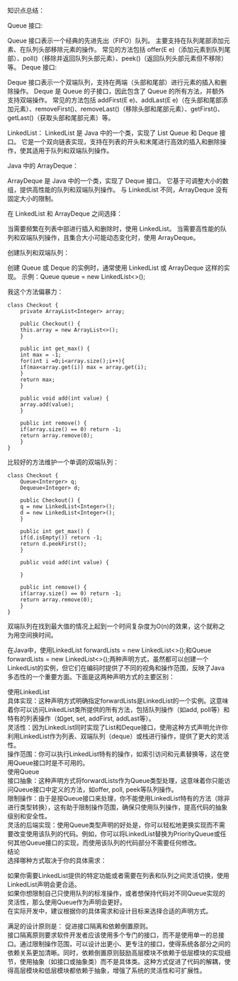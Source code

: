 知识点总结：

Queue 接口:

Queue 接口表示一个经典的先进先出（FIFO）队列。
主要支持在队列尾部添加元素、在队列头部移除元素的操作。
常见的方法包括 offer(E e)（添加元素到队列尾部）、poll()（移除并返回队列头部元素）、peek()（返回队列头部元素但不移除）等。
Deque 接口:

Deque 接口表示一个双端队列，支持在两端（头部和尾部）进行元素的插入和删除操作。
Deque 是 Queue 的子接口，因此包含了 Queue 的所有方法，并额外支持双端操作。
常见的方法包括 addFirst(E e)、addLast(E e)（在头部和尾部添加元素）、removeFirst()、removeLast()（移除头部和尾部元素）、getFirst()、getLast()（获取头部和尾部元素）等。

LinkedList：
LinkedList 是 Java 中的一个类，实现了 List Queue 和 Deque 接口。
它是一个双向链表实现，支持在列表的开头和末尾进行高效的插入和删除操作，使其适用于队列和双端队列操作。

Java 中的 ArrayDeque：

ArrayDeque 是 Java 中的一个类，实现了 Deque 接口。
它基于可调整大小的数组，提供高性能的队列和双端队列操作。
与 LinkedList 不同，ArrayDeque 没有固定大小的限制。

在 LinkedList 和 ArrayDeque 之间选择：

当需要频繁在列表中部进行插入和删除时，使用 LinkedList。
当需要高性能的队列和双端队列操作，且集合大小可能动态变化时，使用 ArrayDeque。

创建队列和双端队列：

创建 Queue 或 Deque 的实例时，通常使用 LinkedList 或 ArrayDeque 这样的实现。
示例：Queue<Integer> queue = new LinkedList<>();


我这个方法偏暴力：
```code
class Checkout {
    private ArrayList<Integer> array;

    public Checkout() {
    this.array = new ArrayList<>();
    }
    
    public int get_max() {
    int max = -1;
    for(int i =0;i<array.size();i++){
    if(max<array.get(i)) max = array.get(i);
    }
    return max;
    }
    
    public void add(int value) {
    array.add(value);
    }
    
    public int remove() {
    if(array.size() == 0) return -1;
    return array.remove(0);
    }
}
```
比较好的方法维护一个单调的双端队列：


```
class Checkout {
    Queue<Interger> q;
    Dequeue<Integer> d;

    public Checkout() {
    q = new LinkedList<Integer>();
    d = new LinkedList<Integer>();
    }
    
    public int get_max() {
    if(d.isEmpty()) return -1;
    return d.peekFirst();
    }
    
    public void add(int value) {
    
    }
    
    public int remove() {
    if(array.size() == 0) return -1;
    return array.remove(0);
    }
}
```

双端队列在找到最大值的情况上起到一个时间复杂度为O(n)的效果，这个就称之为用空间换时间。  


在Java中，使用LinkedList<String> forwardLists = new LinkedList<>();和Queue<String> forwardLists = new LinkedList<>();两种声明方式，虽然都可以创建一个LinkedList的实例，但它们在编码时提供了不同的视角和操作范围，反映了Java多态性的一个重要方面。下面是这两种声明方式的主要区别：     

使用LinkedList<String>     
具体实现：这种声明方式明确指定forwardLists是LinkedList的一个实例。这意味着你可以访问LinkedList类所提供的所有方法，包括队列操作（如add, poll等）和特有的列表操作（如get, set, addFirst, addLast等）。    
灵活性：因为LinkedList同时实现了List和Deque接口，使用这种方式声明允许你利用LinkedList作为列表、双端队列（deque）或栈进行操作，提供了更大的灵活性。    
操作范围：你可以执行LinkedList特有的操作，如索引访问和元素替换等，这在使用Queue接口时是不可用的。     
使用Queue<String>     
接口抽象：这种声明方式将forwardLists作为Queue类型处理，这意味着你只能访问Queue接口中定义的方法，如offer, poll, peek等队列操作。     
限制操作：由于是按Queue接口来处理，你不能使用LinkedList特有的方法（除非进行类型转换），这有助于限制操作范围，确保只使用队列操作，提高代码的抽象级别和安全性。    
灵活的后端实现：使用Queue类型声明的好处是，你可以轻松地更换实现而不需要改变使用该队列的代码。例如，你可以将LinkedList替换为PriorityQueue或任何其他Queue接口的实现，而使用该队列的代码部分不需要任何修改。   
结论    
选择哪种方式取决于你的具体需求：      

如果你需要LinkedList提供的特定功能或者需要在列表和队列之间灵活切换，使用LinkedList<String>声明会更合适。     
如果你想限制自己只使用队列的标准操作，或者想保持代码对不同Queue实现的灵活性，那么使用Queue<String>作为声明会更好。    
在实际开发中，建议根据你的具体需求和设计目标来选择合适的声明方式。     

满足的设计原则是：
促进接口隔离和依赖倒置原则。     
接口隔离原则要求软件开发者应该使用多个专门的接口，而不是使用单一的总接口。通过限制操作范围，可以设计出更小、更专注的接口，使得系统各部分之间的依赖关系更加清晰。同时，依赖倒置原则鼓励高层模块不依赖于低层模块的实现细节，使用抽象（如接口或抽象类）而不是具体类。这种方式促进了代码的解耦，使得高层模块和低层模块都依赖于抽象，增强了系统的灵活性和可扩展性。    



